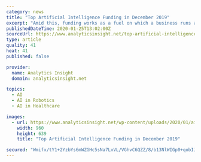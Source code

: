 ```yaml
---
category: news
title: "Top Artificial Intelligence Funding in December 2019"
excerpt: "Amid this, funding works as a fuel on which a business runs and excels. When it comes to technologies like omnipresent AI or artificial intelligence, the pressure naturally increases to thrive in the market where big techs like Google, Microsoft, and significant others are operating. To rise amid this pressure, funding becomes even more vital ..."
publishedDateTime: 2020-01-25T13:02:00Z
sourceUrl: https://www.analyticsinsight.net/top-artificial-intelligence-funding-december-2019/
type: article
quality: 41
heat: 41
published: false

provider:
  name: Analytics Insight
  domain: analyticsinsight.net

topics:
  - AI
  - AI in Robotics
  - AI in Healthcare

images:
  - url: https://www.analyticsinsight.net/wp-content/uploads/2020/01/ai1.jpg
    width: 960
    height: 639
    title: "Top Artificial Intelligence Funding in December 2019"

secured: "Wmifx/tY1+2YzbYs6mWZGHc5sNa7LxVL/VGhvC6QZZ/8/b13NlWIGp0+qobIJe9LlB4gCX1HCfYt3zZaPpbnZUHoJApO+QQFje5InKt0HvsMnVwKnIGB1j2iKNnwW29+FTXF1XAz7qLMWN6UfDt6aTNvu/6KsNad9wJVB7FOahvXNGiozRcZrExbNHyhHYVCk/NfCsPM1/lFzpsMmczSrjdWsx5+Xp7NFSKZgdYIpXAOYIgVBRnW7coyMpKpRNRGAXjP7/d7QaS/r8vjGvbR4V3/VbhaABfstMbpCHz6x5z9A53+x+ZvxX2BEhMjjlFOPWMDFqrXil/YMHY7znTUB+gPlQpePUvjUrMZIFwy+Tg6k+WeHMeAMKs4/BF5b09Xsngmv3sEr4MZvzcDhIc5uc3yRnXo4ydzylkOCQT81bjCRPf4wyXgvQzwGiswaAob7eZD8sV69uvlsTFob4GsjqR/w/AZmEVNSBaOc/epE6g=;5MyLDuTrch4ow8uqq1voRg=="
---
```


